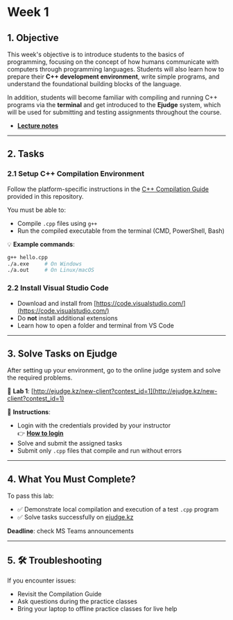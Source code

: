 # Week 1

## 1. Objective

This week's objective is to introduce students to the basics of programming, focusing on the concept of how humans communicate with computers through programming languages. Students will also learn how to prepare their **C++ development environment**, write simple programs, and understand the foundational building blocks of the language.

In addition, students will become familiar with compiling and running C++ programs via the **terminal** and get introduced to the **Ejudge** system, which will be used for submitting and testing assignments throughout the course.

- **[Lecture notes](./lecture-notes.md)**

---

## 2. Tasks

### 2.1 Setup C++ Compilation Environment

Follow the platform-specific instructions in the [C++ Compilation Guide](cpp%20compile%20guide.md) provided in this repository.

You must be able to:

- Compile `.cpp` files using `g++`
- Run the compiled executable from the terminal (CMD, PowerShell, Bash)

💡 **Example commands**:

```bash
g++ hello.cpp
./a.exe     # On Windows
./a.out     # On Linux/macOS
```

### 2.2 Install Visual Studio Code

- Download and install from [https://code.visualstudio.com/](https://code.visualstudio.com/)
- Do **not** install additional extensions
- Learn how to open a folder and terminal from VS Code

---

## 3. Solve Tasks on Ejudge

After setting up your environment, go to the online judge system and solve the required problems.

🔗 **Lab 1**: [http://ejudge.kz/new-client?contest_id=1](http://ejudge.kz/new-client?contest_id=1)

📝 **Instructions**:
- Login with the credentials provided by your instructor  
👉 **[How to login](./lab-login-instructions.md)**
- Solve and submit the assigned tasks
- Submit only `.cpp` files that compile and run without errors
---

## 4. What You Must Complete?

To pass this lab:

- ✅ Demonstrate local compilation and execution of a test `.cpp` program
- ✅ Solve tasks successfully on [ejudge.kz](http://ejudge.kz/new-client?contest_id=1)

**Deadline**: check MS Teams announcements

---

## 5. 🛠 Troubleshooting

If you encounter issues:

- Revisit the Compilation Guide
- Ask questions during the practice classes
- Bring your laptop to offline practice classes for live help

